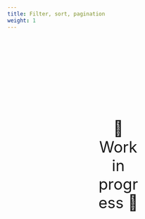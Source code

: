 ```yaml
---
title: Filter, sort, pagination
weight: 1
---
```

<div style="text-align: center; font-size:2.5em;margin: 200px;">🚧 Work in progress 🚧</div>